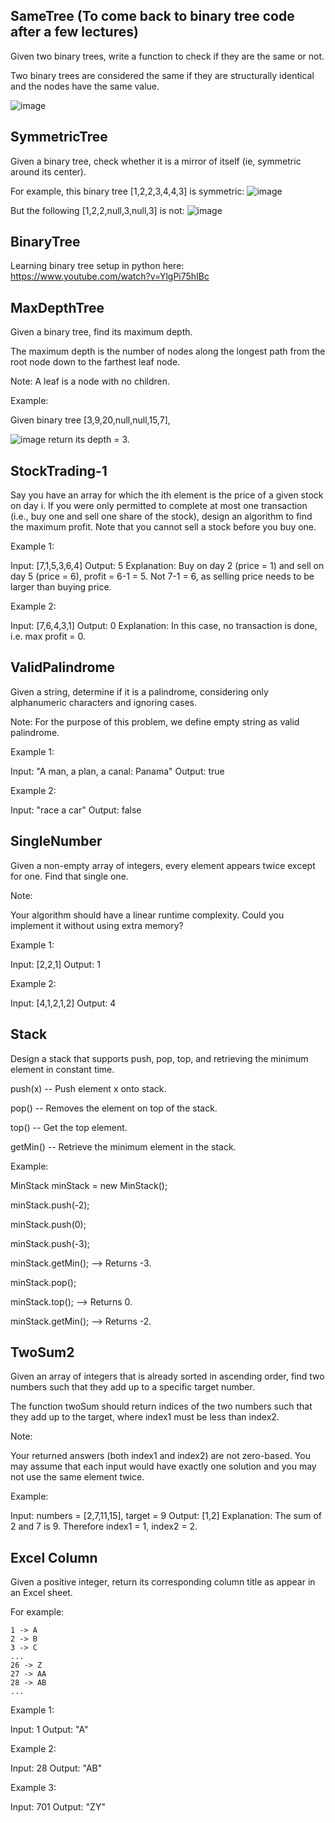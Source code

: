 ## SameTree (To come back to binary tree code after a few lectures)
Given two binary trees, write a function to check if they are the same or not.

Two binary trees are considered the same if they are structurally identical and the nodes have the same value. 

![image](https://user-images.githubusercontent.com/36263575/65746396-ac5f1580-e0f6-11e9-822e-43a93ee1675a.png)

## SymmetricTree
Given a binary tree, check whether it is a mirror of itself (ie, symmetric around its center).

For example, this binary tree [1,2,2,3,4,4,3] is symmetric: 
![image](https://user-images.githubusercontent.com/36263575/65746748-85edaa00-e0f7-11e9-89bd-7f4cc7d5d608.png)

But the following [1,2,2,null,3,null,3] is not: 
![image](https://user-images.githubusercontent.com/36263575/65746789-a453a580-e0f7-11e9-8d3a-be75ba2c2edc.png) 

## BinaryTree 
Learning binary tree setup in python here: https://www.youtube.com/watch?v=YlgPi75hIBc

## MaxDepthTree
Given a binary tree, find its maximum depth.

The maximum depth is the number of nodes along the longest path from the root node down to the farthest leaf node.

Note: A leaf is a node with no children.

Example:

Given binary tree [3,9,20,null,null,15,7],

![image](https://user-images.githubusercontent.com/36263575/65813008-fe6f6c00-e1c6-11e9-877d-90c2e02abc7f.png) 
return its depth = 3.

## StockTrading-1
Say you have an array for which the ith element is the price of a given stock on day i. 
If you were only permitted to complete at most one transaction (i.e., buy one and sell one share of the stock), design an algorithm to find the maximum profit. 
Note that you cannot sell a stock before you buy one. 

Example 1:

Input: [7,1,5,3,6,4] 
Output: 5 
Explanation: Buy on day 2 (price = 1) and sell on day 5 (price = 6), profit = 6-1 = 5.
             Not 7-1 = 6, as selling price needs to be larger than buying price. 

Example 2: 

Input: [7,6,4,3,1] 
Output: 0 
Explanation: In this case, no transaction is done, i.e. max profit = 0. 

## ValidPalindrome
Given a string, determine if it is a palindrome, considering only alphanumeric characters and ignoring cases.

Note: For the purpose of this problem, we define empty string as valid palindrome.

Example 1:

Input: "A man, a plan, a canal: Panama"
Output: true

Example 2:

Input: "race a car"
Output: false

## SingleNumber
Given a non-empty array of integers, every element appears twice except for one. Find that single one.

Note:

Your algorithm should have a linear runtime complexity. Could you implement it without using extra memory?

Example 1:

Input: [2,2,1]
Output: 1

Example 2:

Input: [4,1,2,1,2]
Output: 4

## Stack
Design a stack that supports push, pop, top, and retrieving the minimum element in constant time.

push(x) -- Push element x onto stack. 

pop() -- Removes the element on top of the stack. 

top() -- Get the top element. 

getMin() -- Retrieve the minimum element in the stack. 

Example: 

MinStack minStack = new MinStack(); 

minStack.push(-2); 

minStack.push(0); 

minStack.push(-3); 

minStack.getMin();   --> Returns -3. 

minStack.pop(); 

minStack.top();      --> Returns 0. 

minStack.getMin();   --> Returns -2. 

## TwoSum2
Given an array of integers that is already sorted in ascending order, find two numbers such that they add up to a specific target number.

The function twoSum should return indices of the two numbers such that they add up to the target, where index1 must be less than index2.

Note: 

Your returned answers (both index1 and index2) are not zero-based.
You may assume that each input would have exactly one solution and you may not use the same element twice. 

Example: 
 
Input: numbers = [2,7,11,15], target = 9 
Output: [1,2] 
Explanation: The sum of 2 and 7 is 9. Therefore index1 = 1, index2 = 2. 

## Excel Column

Given a positive integer, return its corresponding column title as appear in an Excel sheet.

For example: 

    1 -> A
    2 -> B
    3 -> C
    ...
    26 -> Z
    27 -> AA
    28 -> AB 
    ...
    
Example 1: 

Input: 1
Output: "A" 

Example 2: 

Input: 28
Output: "AB"

Example 3: 

Input: 701
Output: "ZY"
